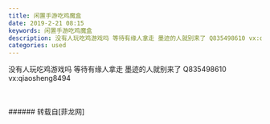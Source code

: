 ```yaml
---
title: 闲置手游吃鸡魔盒
date: 2019-2-21 08:15
keywords: 闲置手游吃鸡魔盒
description: 没有人玩吃鸡游戏吗 等待有缘人拿走 墨迹的人就别来了 Q835498610 vx:qiaosheng8494
categories: used
---
```

<td class="t_f" id="postmessage_3082630">

没有人玩吃鸡游戏吗 等待有缘人拿走 墨迹的人就别来了 Q835498610 vx:qiaosheng8494<br/>
<img alt="" border="0" class="zoom" data-cf-modified-dd849d49279697e690fd7427-="" file="http://www.flw.ph/data/appbyme/upload/image/201902/21/PgqeUntKJvpI.jpg" id="aimg_uNhHk" lazyloadthumb="1" onclick="" onmouseover="" src="http://www.flw.ph/data/appbyme/upload/image/201902/21/PgqeUntKJvpI.jpg"/><br/>
<br/>
<img alt="" border="0" class="zoom" data-cf-modified-dd849d49279697e690fd7427-="" file="http://www.flw.ph/data/appbyme/upload/image/201902/21/ntAIRosnUfer.jpg" id="aimg_Mh3L1" lazyloadthumb="1" onclick="" onmouseover="" src="http://www.flw.ph/data/appbyme/upload/image/201902/21/ntAIRosnUfer.jpg"/><br/>
<br/>
</td>
###### 转载自[菲龙网]